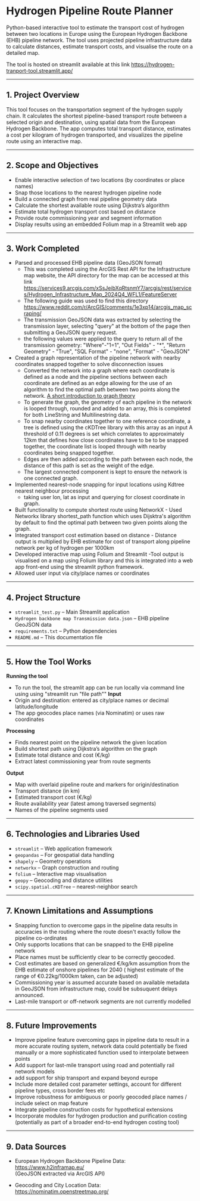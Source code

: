 # Hydrogen Pipeline Route Planner

Python-based interactive tool to estimate the transport cost of hydrogen between two locations in Europe using the European Hydrogen Backbone (EHB) pipeline network. The tool uses projected pipeline infrastructure data to calculate distances, estimate transport costs, and visualise the route on a detailed map.

The tool is hosted on streamlit available at this link https://hydrogen-tranport-tool.streamlit.app/

---

## 1. Project Overview

This tool focuses on the transportation segment of the hydrogen supply chain. It calculates the shortest pipeline-based transport route between a selected origin and destination, using spatial data from the European Hydrogen Backbone. The app computes total transport distance, estimates a cost per kilogram of hydrogen transported, and visualizes the pipeline route using an interactive map.

---

## 2. Scope and Objectives

- Enable interactive selection of two locations (by coordinates or place names)
- Snap those locations to the nearest hydrogen pipeline node
- Build a connected graph from real pipeline geometry data
- Calculate the shortest available route using Dijkstra’s algorithm
- Estimate total hydrogen transport cost based on distance
- Provide route commissioning year and segment information
- Display results using an embedded Folium map in a Streamlit web app

---

## 3. Work Completed

- Parsed and processed EHB pipeline data (GeoJSON format)
    - This was completed using the ArcGIS Rest API for the Infrastructure map website, the API directory for the map can be accessed at this link https://services9.arcgis.com/xSsJeibXqRtsnmY7/arcgis/rest/services/Hydrogen_Infrastructure_Map_2024Q4_WFL1/FeatureServer
    - The following guide was used to find this directory https://www.reddit.com/r/ArcGIS/comments/1e3xp14/arcgis_map_scraping/
    - The transmission GeoJSON data was extracted by selecting the transmission layer, selecting "query" at the bottom of the page then submitting a GeoJSON query request.
    - the following values were applied to the query to return all of the transmission geometry: "Where"-"1=1", "Out Fields" - "*", "Return Geometry" - "True", "SQL Format" - "none", "Format" - "GeoJSON"
- Created a graph representation of the pipeline network with nearby coordinates snapped together to solve disconnection issues
    - Converted the network into a graph where each coordinate is defined as a node and the pipeline sections between each coordinate are defined as an edge allowing for the use of an algorithm to find the optimal path between two points along the network. [A short introduction to graph theory](https://medium.com/basecs/a-gentle-introduction-to-graph-theory-77969829ead8)
    - To generate the graph, the geometry of each pipeline in the network is looped through, rounded and added to an array, this is completed for both LineString and Multilinestring data.
    - To snap nearby coordinates together to one reference coordinate, a tree is defined using the cKDTree library with this array as an input A threshold of 0.11 degrees is set which correlates to approximately 12km that defines how close coordinates have to be to be snapped together, the coordinate list is looped through with nearby coordinates being snapped together.
    - Edges are then added according to the path between each node, the distance of this path is set as the weight of the edge.
    - The largest connected component is kept to ensure the network is one connected graph.
- Implemented nearest-node snapping for input locations using Kdtree nearest neighbour processing
    - taking user lon, lat as input and querying for closest coordinate in graph.
- Built functionality to compute shortest route using NetworkX
      - Used Networkx library shortest_path function which uses Dijsktra's algorithm by default to find the optimal path between two given points along the graph.
- Integrated transport cost estimation based on distance
      - Distance output is multiplied by EHB estimate for cost of transport along pipeline network per kg of hydrogen per 1000km
- Developed interactive map using Folium and Streamlit
      -Tool output is visualised on a map using Folium library and this is integrated into a web app front-end using the streamlit python framework.
- Allowed user input via city/place names or coordinates

---

## 4. Project Structure

- `streamlit_test.py` – Main Streamlit application
- `Hydrogen backbone map Transmission data.json` – EHB pipeline GeoJSON data
- `requirements.txt` – Python dependencies
- `README.md` – This documentation file

---

## 5. How the Tool Works
**Running the tool**
- To run the tool, the streamlit app can be run locally via command line using using "streamlit run "file path""
**Input**  
- Origin and destination: entered as city/place names or decimal latitude/longitude  
- The app geocodes place names (via Nominatim) or uses raw coordinates  

**Processing**  
- Finds nearest point on the pipeline network the given location
- Build shortest path using Dijkstra’s algorithm on the graph  
- Estimate total distance and cost (€/kg)  
- Extract latest commissioning year from route segments  

**Output**  
- Map with overlaid pipeline route and markers for origin/destination  
- Transport distance (in km)  
- Estimated transport cost (€/kg)  
- Route availability year (latest among traversed segments)  
- Names of the pipeline segments used  

---

## 6. Technologies and Libraries Used

- `streamlit` – Web application framework
- `geopandas` – For geospatial data handling
- `shapely` – Geometry operations
- `networkx` – Graph construction and routing
- `folium` – Interactive map visualisation
- `geopy` – Geocoding and distance utilities
- `scipy.spatial.cKDTree` – nearest-neighbor search

---

## 7. Known Limitations and Assumptions

- Snapping function to overcome gaps in the pipeline data results in accuracies in the routing where the route doesn't exactly follow the pipeline co-ordinates
- Only supports locations that can be snapped to the EHB pipeline network  
- Place names must be sufficiently clear to be correctly geocoded.  
- Cost estimates are based on generalized €/kg/km assumption from the EHB estimate of onshore pipelines for 2040 ( highest estimate of the range of €0.22kg/1000km taken, can be adjusted)  
- Commissioning year is assumed accurate based on available metadata in GeoJSON from infrastructure map, could be subsuquent delays announced. 
- Last-mile transport or off-network segments are not currently modelled  

---

## 8. Future Improvements
- Improve pipeline feature overcoming gaps in pipeline data to result in a more accurate routing system, network data could potentially be fixed manually or a more sophisticated function used to interpolate between points 
- Add support for last-mile transport using road and potentially rail network models
- add support for ship transport and expand beyond europe 
- Include more detailed cost parameter settings, account for different pipeline types, cross border fees etc  
- Improve robustness for ambiguous or poorly geocoded place names / include select on map feature  
- Integrate pipeline construction costs for hypothetical extensions  
- Incorporate modules for hydrogen production and purification costing  
  (potentially as part of a broader end-to-end hydrogen costing tool)  

---

## 9. Data Sources

- European Hydrogen Backbone Pipeline Data:  
  https://www.h2inframap.eu/  
  (GeoJSON extracted via ArcGIS API)

- Geocoding and City Location Data:  
  https://nominatim.openstreetmap.org/
